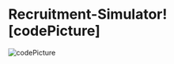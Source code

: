 # Recruitment-Simulator![codePicture]

![codePicture](https://user-images.githubusercontent.com/81934015/197012957-3d052056-0ccb-4190-874c-e7716fab05b3.png)
